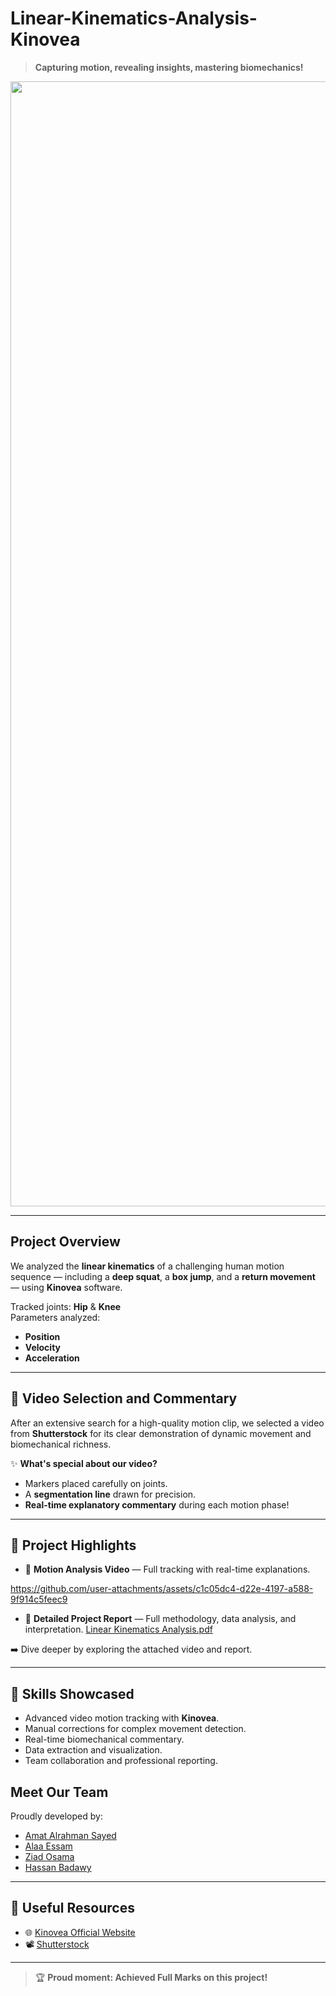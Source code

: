 
# Linear-Kinematics-Analysis-Kinovea
>  **Capturing motion, revealing insights, mastering biomechanics!**


<p align="center">
  <img src="https://github.com/user-attachments/assets/be138a3b-7b05-4822-b641-e3e7d44afd2d" width="1800" alt="Motion Analysis Icon">
</p>



---

##  Project Overview
We analyzed the **linear kinematics** of a challenging human motion sequence — including a **deep squat**, a **box jump**, and a **return movement** — using **Kinovea** software.

 Tracked joints: **Hip** & **Knee**  
 Parameters analyzed: 
- **Position** 
- **Velocity** 
- **Acceleration** 

---

## 🎥 Video Selection and Commentary
After an extensive search for a high-quality motion clip, we selected a video from **Shutterstock** for its clear demonstration of dynamic movement and biomechanical richness.

✨ **What's special about our video?**
- Markers placed carefully on joints.
- A **segmentation line** drawn for precision.
- **Real-time explanatory commentary** during each motion phase!

---

## 📂 Project Highlights
- 🎥 **Motion Analysis Video** — Full tracking with real-time explanations.

https://github.com/user-attachments/assets/c1c05dc4-d22e-4197-a588-9f914c5feec9

- 📄 **Detailed Project Report** — Full methodology, data analysis, and interpretation.
[Linear Kinematics Analysis.pdf](https://github.com/user-attachments/files/19949419/Linear.Kinematics.Analysis.pdf)

➡️ Dive deeper by exploring the attached video and report.

---

## 🧠 Skills Showcased
- Advanced video motion tracking with **Kinovea**.
- Manual corrections for complex movement detection.
- Real-time biomechanical commentary.
- Data extraction and visualization.
- Team collaboration and professional reporting.

##  Meet Our Team

Proudly developed by:
- [Amat Alrahman Sayed](https://www.linkedin.com/in/amat-alrahman-sayed-871712349)
- [Alaa Essam](https://www.linkedin.com/in/alaa-essam-76a692292)
- [Ziad Osama](https://www.linkedin.com/in/ziad-osama-73b134308)
- [Hassan Badawy](https://www.linkedin.com/in/hassan-badawy-3598ba307)

---

## 🔗 Useful Resources
- 🌐 [Kinovea Official Website](https://www.kinovea.org/)
- 📽️ [Shutterstock](https://www.shutterstock.com/)

---

> 🏆 **Proud moment: Achieved Full Marks on this project!**
